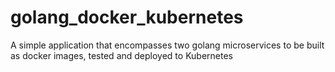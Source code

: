 # golang_docker_kubernetes
A simple application that encompasses two golang microservices to be built as docker images, tested and deployed to Kubernetes
